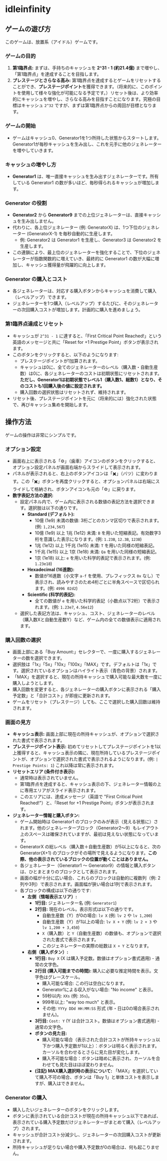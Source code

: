 # idleinfinity

## ゲームの遊び方

このゲームは、放置系（アイドル）ゲームです。

### ゲームの目的
1.  **第1臨界点:** まずは、手持ちのキャッシュを **2^31 - 1 (約21.4億)** まで増やし、「第1臨界点」を達成することを目指します。
2.  **プレステージとさらなる高み:** 第1臨界点を達成するとゲームをリセットすることができ、**プレステージポイント**を獲得できます。（将来的に、このポイントを使用して様々な強化が可能になる予定です。）リセット後は、より効率的にキャッシュを増やし、さらなる高みを目指すことになります。究極の目標はキャッシュ `2^32` ですが、まずは第1臨界点からの周回が目標となります。

### ゲームの開始
- ゲームはキャッシュ0、Generator1を1つ所持した状態からスタートします。Generator1が毎秒キャッシュを生み出し、これを元手に他のジェネレーターを増やしていきます。

### キャッシュの増やし方
- **Generator1** は、唯一直接キャッシュを生み出すジェネレーターです。所有している Generator1 の数が多いほど、毎秒得られるキャッシュが増加します。

### Generator の役割
- **Generator2** から **Generator9** までの上位ジェネレーターは、直接キャッシュを生み出しません。
- 代わりに、各上位ジェネレーター (例: GeneratorX) は、1つ下位のジェネレーター (GeneratorX-1) を毎秒自動的に生産します。
  - 例: Generator2 は Generator1 を生産し、Generator3 は Generator2 を生産します。
- この連鎖により、最上位のジェネレーターを強化することで、下位のジェネレーターが指数関数的に増えていき、最終的に Generator1 の数が大幅に増加し、キャッシュ獲得量が飛躍的に向上します。

### Generator の購入とコスト
- 各ジェネレーターは、対応する購入ボタンからキャッシュを消費して購入（レベルアップ）できます。
- ジェネレーターを1つ購入（レベルアップ）するたびに、そのジェネレーターの次回購入コストが増加します。計画的に購入を進めましょう。

### 第1臨界点達成とリセット
- キャッシュが `2^31 - 1` に達すると、「First Critical Point Reached!」という英語のメッセージと共に「Reset for +1 Prestige Point」ボタンが表示されます。
- このボタンをクリックすると、以下のようになります:
    - プレステージポイントが1加算されます。
    - キャッシュは0に、全てのジェネレーターのレベル（購入数・自動生産数）は0に、各ジェネレーターのコストは初期状態にリセットされます。**ただし、Generator1は初期状態でレベル1（購入数1、総数1）となり、そのコストも1回購入後の値に設定されます。**
    - 購入回数の選択状態はリセットされず、維持されます。
- リセット後、プレステージポイントを元に（将来的には）強化された状態で、再びキャッシュ集めを開始します。

## 操作方法

ゲームの操作は非常にシンプルです。

### オプション設定
- 画面右上に表示される「⚙️」（歯車）アイコンのボタンをクリックすると、オプション設定パネルが画面右端からスライドして表示されます。
- パネルが表示されると、右上のボタンアイコンは「✖️」（バツ）に変わります。この「✖️」ボタンを再度クリックすると、オプションパネルは右端にスライドして格納され、ボタンアイコンも元の「⚙️」に戻ります。
- **数字表記方法の選択:**
    - 設定パネル内で、ゲーム内に表示される数値の表記方法を選択できます。選択肢は以下の通りです。
        - **Standard (デフォルト):**
            - 10億 (1e9) 未満の数値: 3桁ごとのカンマ区切りで表示されます。(例: `1,234,567`)
            - 10億 (1e9) 以上 1兆 (1e12) 未満: `B` を用いた短縮表記。有効数字3桁を意識した表示になります。(例: `1.23B`, `12.3B`, `123B`)
            - 1兆 (1e12) 以上 1千兆 (1e15) 未満: `T` を用いた同様の短縮表記。
            - 1千兆 (1e15) 以上 1京 (1e18) 未満: `Qa` を用いた同様の短縮表記。
            - 1京 (1e18) 以上: `e` を用いた科学的表記で表示されます。(例: `1.23e18`)
        - **Hexadecimal (16進数):**
            - 数値が16進数（小文字 `a-f` を使用、プレフィックス `0x` なし）で表示され、読みやすさのため4桁ごとに半角スペースで区切られます。(例: `4996 02d2`)
        - **Scientific (科学的表記):**
            - 全ての数値が `e` を用いた科学的表記（小数点以下2桁）で表示されます。(例: `1.23e7`, `4.56e12`)
    - 選択した表記方法は、キャッシュ、コスト、ジェネレーターのレベル（購入数Xと自動生産数Y）など、ゲーム内の全ての数値表示に適用されます。

### 購入回数の選択
- 画面上部にある「Buy Amount:」セレクターで、一度に購入するジェネレーターの数を選択できます。
- 選択肢は「1x」「5x」「10x」「100x」「MAX」です。デフォルトは「1x」です。選択されているオプションはハイライト表示（青色の背景）されます。
- 「MAX」を選択すると、現在の所持キャッシュで購入可能な最大数を一度に購入しようとします。
- 購入回数を変更すると、各ジェネレーターの購入ボタンに表示される「購入予定数」と「合計コスト」が即座に更新されます。
- ゲームをリセット（プレステージ）しても、ここで選択した購入回数は維持されます。

### 画面の見方
- **キャッシュ表示:** 画面上部に現在の所持キャッシュが、オプションで選択された書式で表示されます。
- **プレステージポイント表示:** 初めてリセットしてプレステージポイントを1以上獲得すると、キャッシュ表示の隣に、現在所持しているプレステージポイントが、オプションで選択された書式で表示されるようになります。(例: `| Prestige Points: 1`) これ以降は常に表示されます。
- **リセットエリア (条件付き表示):**
    - 通常時は表示されていません。
    - 第1臨界点を達成すると、キャッシュ表示の下、ジェネレーター情報の上に専用エリアがスライド表示されます。
    - このエリアには、達成メッセージ（英語で "First Critical Point Reached!"）と、「Reset for +1 Prestige Point」ボタンが表示されます。
- **ジェネレーター情報と購入ボタン:**
    - ゲーム開始時は Generator1 のブロックのみが表示（見える状態に）されます。他のジェネレーターブロック（Generator2～9）もレイアウト上のスペースは確保されていますが、最初は見えない状態になっています。
    - GeneratorX の総レベル（購入数＋自動生産数）が5以上になると、次の Generator(X+1) のブロックがその場所で見えるようになります。**この際、他の表示されているブロックの位置が動くことはありません。**
    - 各ジェネレーター（Generator1 ～ Generator9）の情報と購入ボタンは、ひとまとまりのブロックとして表示されます。
    - 画面の幅が十分に広い場合、これらのブロックは自動的に複数列（例: 2列や3列）で表示されます。画面幅が狭い場合は1列で表示されます。
    - 各ブロックの構成は以下の通りです:
        - **左側（情報表示エリア）:**
            - **1行目:** ジェネレーター名 (例: `Generator1`)
            - **2行目:** 現在のレベル。表示形式は以下の通りです。
                - 自動生産数（Y）が0の場合: `lv X` (例: `lv 2` や `lv 1,200`)
                - 自動生産数（Y）が1以上の場合: `lv X + Y` (例: `lv 2 + 3` や `lv 1,200 + 3,450`)
                - `X`（購入数）と `Y`（自動生産数）の数値も、オプションで選択された書式で表示されます。
                - このジェネレーターの実際の総数は `X + Y` となります。
        - **右側（購入ボタン）:**
            - **1行目:** `Buy X` (X は購入予定数。数値はオプション書式適用) - 通常の文字色。
            - **2行目 (購入可能までの時間):** 購入に必要な推定時間を表示。文字色はグレースケール。
                - 購入可能な場合: この行は空白になります。
                - Generator1による収入がない場合: "No income" と表示。
                - 59秒以内: `XXs` (例: `35s`)。
                - 999年以上: "way too much" と表示。
                - その他: `YYYy DDd HH:MM:SS` 形式 (年・日は0の場合表示されません)。
            - **3行目:** `Cost: Y` (Y は合計コスト。数値はオプション書式適用) - 通常の文字色。
            - **ボタンの見た目:**
                - 購入可能な場合（表示された合計コストが所持キャッシュ以下かつ購入予定数が1以上）：ボタンは明るく表示されます。カーソルを合わせるとさらに見た目が変化します。
                - 購入不可能な場合：ボタンは暗めに表示され、カーソルを合わせても見た目はほぼ変わりません。
            - **(注記) MAX購入選択時の表示について:** 「MAX」を選択していて購入不可の場合、ボタンは「Buy 1」と単体コストを表示しますが、購入はできません。

### Generator の購入
- 購入したいジェネレーターのボタンをクリックします。
- ボタンに表示されている合計コストが現在の所持キャッシュ以下であれば、表示されている購入予定数だけジェネレーターがまとめて購入（レベルアップ）されます。
- キャッシュが合計コスト分減少し、ジェネレーターの次回購入コストが更新されます。
- 所持キャッシュが足りない場合や購入予定数が0の場合は、何も起こりません。
